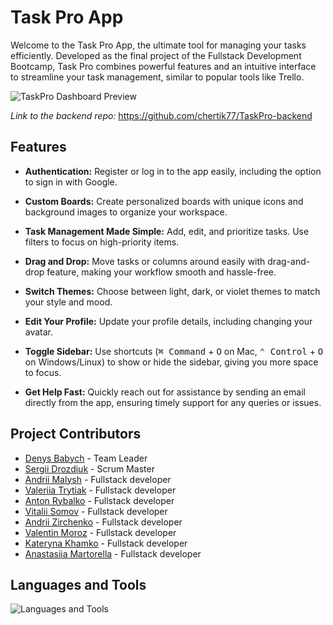 # Task Pro App

Welcome to the Task Pro App, the ultimate tool for managing your tasks efficiently. Developed as the final project of the Fullstack Development Bootcamp, Task Pro combines powerful features and an intuitive interface to streamline your task management, similar to popular tools like Trello.

![TaskPro Dashboard Preview](https://github.com/user-attachments/assets/d6207d28-0e24-4751-842a-7592d67cb828)

_Link to the backend repo:_ https://github.com/chertik77/TaskPro-backend

## Features

- **Authentication:** Register or log in to the app easily, including the option to sign in with Google.

- **Custom Boards:** Create personalized boards with unique icons and background images to organize your workspace.

- **Task Management Made Simple:** Add, edit, and prioritize tasks. Use filters to focus on high-priority items.

- **Drag and Drop:** Move tasks or columns around easily with drag-and-drop feature, making your workflow smooth and hassle-free.

- **Switch Themes:** Choose between light, dark, or violet themes to match your style and mood.

- **Edit Your Profile:** Update your profile details, including changing your avatar.

- **Toggle Sidebar:** Use shortcuts (<kbd>⌘ Command</kbd> + <kbd>O</kbd> on Mac, <kbd>⌃ Control</kbd> + <kbd>O</kbd> on Windows/Linux) to show or hide the sidebar, giving you more space to focus.

- **Get Help Fast:** Quickly reach out for assistance by sending an email directly from the app, ensuring timely support for any queries or issues.

## Project Contributors

- [Denys Babych](https://github.com/chertik77) - Team Leader
- [Sergii Drozdiuk](https://github.com/Sergii-Drozdiuk) - Scrum Master
- [Andrii Malysh](https://github.com/Agmund2002) - Fullstack developer
- [Valeriia Trytiak](https://github.com/Valeriia-Trytiak) - Fullstack developer
- [Anton Rybalko](https://github.com/AntonRybalko777) - Fullstack developer
- [Vitalii Somov](https://github.com/MorskoySom) - Fullstack developer
- [Andrii Zirchenko](https://github.com/Andrey9019) - Fullstack developer
- [Valentin Moroz](https://github.com/Valentun2) - Fullstack developer
- [Kateryna Khamko](https://github.com/Katya982) - Fullstack developer
- [Anastasiia Martorella](https://github.com/Cajamarquina) - Fullstack developer

## Languages and Tools

![Languages and Tools](https://skills.syvixor.com/api/icons?i=ts,react,dndkit,radixui,tanstack,stanjs,axios,datefns,reactdatepicker,reacthookform,valibot,tailwind,gcp,commitlint,eslint,prettier,githubactions,yarn,vercel,vite,vscode,figma&perline=8)
